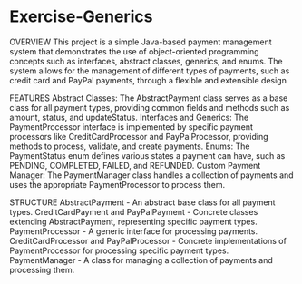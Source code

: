 # Exercise-Generics

OVERVIEW
This project is a simple Java-based payment management system that demonstrates the use of object-oriented programming concepts such as interfaces, abstract classes, generics, and enums. 
The system allows for the management of different types of payments, such as credit card and PayPal payments, through a flexible and extensible design

FEATURES
Abstract Classes: The AbstractPayment class serves as a base class for all payment types, providing common fields and methods such as amount, status, and updateStatus.
Interfaces and Generics: The PaymentProcessor<T extends AbstractPayment> interface is implemented by specific payment processors like CreditCardProcessor and PayPalProcessor, providing methods to process, validate, and create payments.
Enums: The PaymentStatus enum defines various states a payment can have, such as PENDING, COMPLETED, FAILED, and REFUNDED.
Custom Payment Manager: The PaymentManager<T extends AbstractPayment> class handles a collection of payments and uses the appropriate PaymentProcessor to process them.

STRUCTURE
AbstractPayment - An abstract base class for all payment types.
CreditCardPayment and PayPalPayment - Concrete classes extending AbstractPayment, representing specific payment types.
PaymentProcessor<T> - A generic interface for processing payments.
CreditCardProcessor and PayPalProcessor - Concrete implementations of PaymentProcessor for processing specific payment types.
PaymentManager<T> - A class for managing a collection of payments and processing them.
